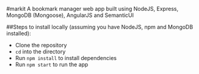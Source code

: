 #markit
A bookmark manager web app built using NodeJS, Express, MongoDB (Mongoose), AngularJS and SemanticUI

##Steps to install locally (assuming you have NodeJS, npm and MongoDB installed): 
- Clone the repository
- `cd` into the directory
- Run `npm install` to install dependencies
- Run `npm start` to run the app